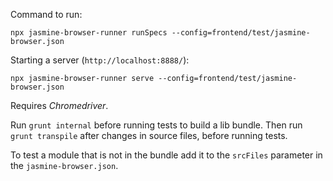 Command to run:

```
npx jasmine-browser-runner runSpecs --config=frontend/test/jasmine-browser.json
```

Starting a server (`http://localhost:8888/`):

```
npx jasmine-browser-runner serve --config=frontend/test/jasmine-browser.json
```

Requires *Chromedriver*.

Run `grunt internal` before running tests to build a lib bundle. Then run `grunt transpile` after changes in
source files, before running tests.

To test a module that is not in the bundle add it to the `srcFiles` parameter in the `jasmine-browser.json`.

